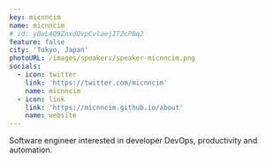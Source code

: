 ```yaml
---
key: micnncim
name: micnncim
# id: y0wL4Q9ZnxdOvpCvlaejITZcPBq2
feature: false
city: 'Tokyo, Japan'
photoURL: /images/speakers/speaker-micnncim.png
socials:
  - icon: twitter
    link: 'https://twitter.com/micnncim'
    name: micnncim
  - icon: link
    link: 'https://micnncim.github.io/about'
    name: website
---
```

Software engineer interested in developer DevOps, productivity and automation.

